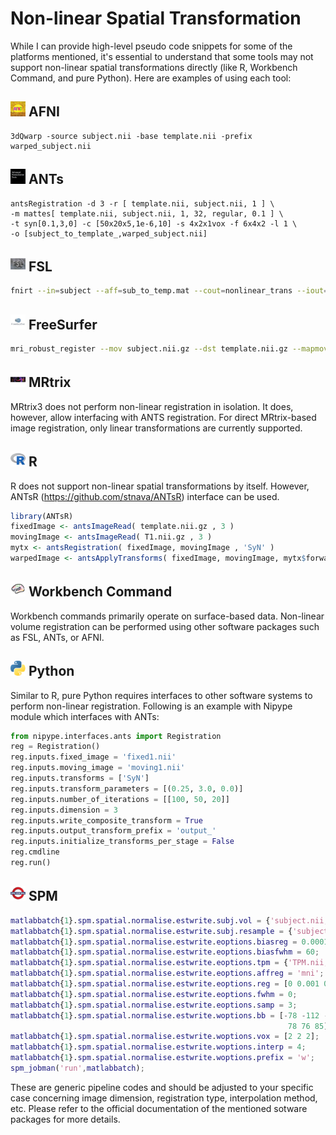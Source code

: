# Non-linear Spatial Transformation

While I can provide high-level pseudo code snippets for some of the platforms mentioned, it's essential to understand that some tools may not support non-linear spatial transformations directly (like R, Workbench Command, and pure Python). Here are examples of using each tool:

## <img src="../../icons/afni.png" height="24px" /> AFNI

```
3dQwarp -source subject.nii -base template.nii -prefix warped_subject.nii
```

## <img src="../../icons/ants.png" height="24px" /> ANTs

```
antsRegistration -d 3 -r [ template.nii, subject.nii, 1 ] \
-m mattes[ template.nii, subject.nii, 1, 32, regular, 0.1 ] \
-t syn[0.1,3,0] -c [50x20x5,1e-6,10] -s 4x2x1vox -f 6x4x2 -l 1 \
-o [subject_to_template_,warped_subject.nii]
```

## <img src="../../icons/fsl.png" height="24px" /> FSL

```bash
fnirt --in=subject --aff=sub_to_temp.mat --cout=nonlinear_trans --iout=warped_subject --jout=jac --config=T1_2_MNI152_2mm  --ref=MNI152_T1_2mm --refmask=MNI152_T1_2mm_brain_mask_dil --warpres=10,10,10
```

## <img src="../../icons/freesurfer.png" height="24px" /> FreeSurfer

```bash
mri_robust_register --mov subject.nii.gz --dst template.nii.gz --mapmov registered.nii.gz --cost mi
```

## <img src="../../icons/mrtrix.png" height="24px" /> MRtrix

MRtrix3 does not perform non-linear registration in isolation. It does, however, allow interfacing with ANTS registration. For direct MRtrix-based image registration, only linear transformations are currently supported. 

## <img src="../../icons/r.png" height="24px" /> R

R does not support non-linear spatial transformations by itself. However, ANTsR (https://github.com/stnava/ANTsR) interface can be used.

```R
library(ANTsR)
fixedImage <- antsImageRead( template.nii.gz , 3 )
movingImage <- antsImageRead( T1.nii.gz , 3 )
mytx <- antsRegistration( fixedImage, movingImage , 'SyN' )
warpedImage <- antsApplyTransforms( fixedImage, movingImage, mytx$forwardTransforms )
```

## <img src="../../icons/workbench_command.png" height="24px" /> Workbench Command

Workbench commands primarily operate on surface-based data. Non-linear volume registration can be performed using other software packages such as FSL, ANTs, or AFNI.

## <img src="../../icons/python.png" height="24px" /> Python

Similar to R, pure Python requires interfaces to other software systems to perform non-linear registration. Following is an example with Nipype module which interfaces with ANTs:

```python
from nipype.interfaces.ants import Registration
reg = Registration()
reg.inputs.fixed_image = 'fixed1.nii'
reg.inputs.moving_image = 'moving1.nii'
reg.inputs.transforms = ['SyN']
reg.inputs.transform_parameters = [(0.25, 3.0, 0.0)]
reg.inputs.number_of_iterations = [[100, 50, 20]]
reg.inputs.dimension = 3
reg.inputs.write_composite_transform = True
reg.inputs.output_transform_prefix = 'output_'
reg.inputs.initialize_transforms_per_stage = False
reg.cmdline
reg.run()
```

## <img src="../../icons/spm.png" height="24px" /> SPM

```matlab
matlabbatch{1}.spm.spatial.normalise.estwrite.subj.vol = {'subject.nii,1'};
matlabbatch{1}.spm.spatial.normalise.estwrite.subj.resample = {'subject.nii,1'};
matlabbatch{1}.spm.spatial.normalise.estwrite.eoptions.biasreg = 0.0001;
matlabbatch{1}.spm.spatial.normalise.estwrite.eoptions.biasfwhm = 60;
matlabbatch{1}.spm.spatial.normalise.estwrite.eoptions.tpm = {'TPM.nii,1'};
matlabbatch{1}.spm.spatial.normalise.estwrite.eoptions.affreg = 'mni';
matlabbatch{1}.spm.spatial.normalise.estwrite.eoptions.reg = [0 0.001 0.5 0.05 0.2];
matlabbatch{1}.spm.spatial.normalise.estwrite.eoptions.fwhm = 0;
matlabbatch{1}.spm.spatial.normalise.estwrite.eoptions.samp = 3;
matlabbatch{1}.spm.spatial.normalise.estwrite.woptions.bb = [-78 -112 -70
                                                              78 76 85];
matlabbatch{1}.spm.spatial.normalise.estwrite.woptions.vox = [2 2 2];
matlabbatch{1}.spm.spatial.normalise.estwrite.woptions.interp = 4;
matlabbatch{1}.spm.spatial.normalise.estwrite.woptions.prefix = 'w';
spm_jobman('run',matlabbatch);
```

These are generic pipeline codes and should be adjusted to your specific case concerning image dimension, registration type, interpolation method, etc. Please refer to the official documentation of the mentioned sotware packages for more details.